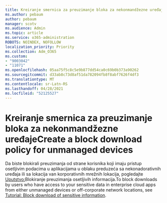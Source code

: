 ```yaml
---
title: Kreiranje smernica za preuzimanje bloka za nekonmandžezne uređaje
ms.author: pebaum
author: pebaum
manager: scotv
ms.audience: Admin
ms.topic: article
ms.service: o365-administration
ROBOTS: NOINDEX, NOFOLLOW
localization_priority: Priority
ms.collection: Adm_O365
ms.custom:
- "9003042"
- "11071"
ms.openlocfilehash: 05aa75f5c8c5e9b877dd54ca0c69b0b373a90262
ms.sourcegitcommit: d33ab8c73d8af51da782094fb8f8abf7626f4df3
ms.translationtype: MT
ms.contentlocale: sr-Latn-RS
ms.lasthandoff: 04/28/2021
ms.locfileid: "52125527"
---
```

# <a name="create-a-block-download-policy-for-unmanaged-devices"></a><span data-ttu-id="5426c-102">Kreiranje smernica za preuzimanje bloka za nekonmandžezne uređaje</span><span class="sxs-lookup"><span data-stu-id="5426c-102">Create a block download policy for unmanaged devices</span></span>

<span data-ttu-id="5426c-103">Da biste blokirali preuzimanja od strane korisnika koji imaju pristup osetljivim podacima u aplikacijama u oblaku preduzeća sa nekonadorativnih uređaja ili sa lokacija van korporativnih mrežnih lokacija, pogledajte [Uputstvo:](https://docs.microsoft.com/cloud-app-security/use-case-proxy-block-session-aad)Blokiranje preuzimanja osetljivih informacija.</span><span class="sxs-lookup"><span data-stu-id="5426c-103">To block downloads by users who have access to your sensitive data in enterprise cloud apps from either unmanaged devices or off-corporate network locations, see [Tutorial: Block download of sensitive information](https://docs.microsoft.com/cloud-app-security/use-case-proxy-block-session-aad).</span></span>



